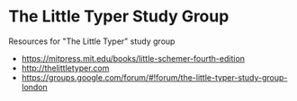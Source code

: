 # The Little Typer Study Group
Resources for "The Little Typer" study group

* https://mitpress.mit.edu/books/little-schemer-fourth-edition
* http://thelittletyper.com
* https://groups.google.com/forum/#!forum/the-little-typer-study-group-london
